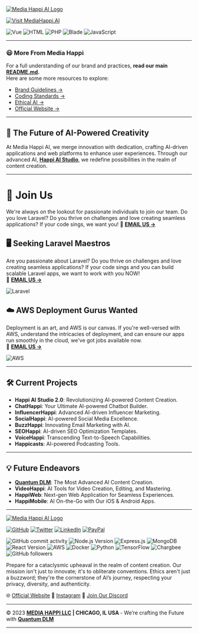 [![Media Happi AI Logo](https://mediahappi.ai/wp-content/uploads/2023/05/online-logo-creator-for-electronics-companies-with-circuit-board-clipart-2176b-16-copy-3.png)](https://mediahappi.ai)

[![Visit MediaHappi.AI](https://img.shields.io/badge/Visit-MediaHappi.AI-blue?style=for-the-badge&logo=appveyor)](https://MediaHappi.AI)

![Vue](https://img.shields.io/badge/-Vue-4FC08D?style=flat-square&logo=Vue.js&logoColor=white)
![HTML](https://img.shields.io/badge/-HTML-E34F26?style=flat-square&logo=html5&logoColor=white)
![PHP](https://img.shields.io/badge/-PHP-777BB4?style=flat-square&logo=php&logoColor=white)
![Blade](https://img.shields.io/badge/-Blade-FF2D20?style=flat-square&logo=laravel&logoColor=white)
![JavaScript](https://img.shields.io/badge/-JavaScript-F7DF1E?style=flat-square&logo=javascript&logoColor=black)

---

### 😃 More From Media Happi

For a full understanding of our brand and practices, 
<b>read our main [README.md](https://github.com/MEDIA-HAPPI-AI/public/blob/main/README.md).</b>
<br> Here are some more resources to explore:

- [Brand Guidelines ->](https://github.com/MEDIA-HAPPI-AI/public/blob/main/Brand%20Guidlines.md)
- [Coding Standards ->](https://github.com/MEDIA-HAPPI-AI/public/blob/main/Coding%20Standards.md)
- [Ethical AI ->](https://github.com/MEDIA-HAPPI-AI/public/blob/main/Ethical%20AI.md)
- [Official Website ->](https://MEDIAHAPPI.AI)

---


## :rocket: **The Future of AI-Powered Creativity** 

At Media Happi AI, we merge innovation with dedication, crafting AI-driven applications and web platforms to enhance user experiences. Through our advanced AI, <a href="https://mediahappi.ai"><b>Happi AI Studio</b></a>, we redefine possibilities in the realm of content creation.

---


# 🌟 Join Us
We're always on the lookout for passionate individuals to join our team. Do you love Laravel? Do you thrive on challenges and love creating seamless applications? If your code sings, we want you! :email: <a href="mailto:mediahappi@gmail.com"><b>EMAIL US -></b></a> 
  
## 🖥️ Seeking Laravel Maestros
Are you passionate about Laravel? Do you thrive on challenges and love creating seamless applications? If your code sings and you can build scalable Laravel apps, we want to work with you NOW!<br>
:email: <a href="mailto:mediahappi@gmail.com"><b>EMAIL US -> </b></a> 

![Laravel](https://img.shields.io/badge/Laravel-%FF2D20.svg?&style=for-the-badge&logo=Laravel&logoColor=white)

## ☁️ AWS Deployment Gurus Wanted
Deployment is an art, and AWS is our canvas. If you're well-versed with AWS, understand the intricacies of deployment, and can ensure our apps run smoothly in the cloud, we've got jobs available now.<br>
:email: <a href="mailto:mediahappi@gmail.com"><b>EMAIL US -> </b></a> 

![AWS](https://img.shields.io/badge/Amazon%20AWS-FF9900?style=for-the-badge&logo=amazon-aws&logoColor=white)



---

## :hammer_and_wrench: **Current Projects** 

- **Happi AI Studio 2.0**: Revolutionizing AI-powered Content Creation.
- **ChatHappi**: Your Ultimate AI-powered Chatbot Builder.
- **InfluencerHappi**: Advanced AI-driven Influencer Marketing.
- **SocialHappi**: AI-powered Social Media Excellence.
- **BuzzHappi**: Innovating Email Marketing with AI.
- **SEOHappi**: AI-driven SEO Optimization Templates.
- **VoiceHappi**: Transcending Text-to-Speech Capabilities.
- **Happicasts**: AI-powered Podcasting Tools.

---

## 💡 **Future Endeavors** 

- **<a href="https://www.QuantumDLM.com"><b>Quantum DLM</b></a>**: The Most Advanced AI Content Creation.
- **VideoHappi**: AI Tools for Video Creation, Editing, and Mastering.
- **HappiWeb**: Next-gen Web Application for Seamless Experiences.
- **HappiMobile**: AI On-the-Go with Our iOS & Android Apps.

  
---
[![Media Happi AI Logo](https://mediahappi.ai/wp-content/uploads/2023/05/online-logo-creator-for-electronics-companies-with-circuit-board-clipart-2176b-16-copy-3.png)](https://mediahappi.ai)

<p align="left">
  <a href="https://github.com/MEDIA-HAPPI-AI"><img src="https://img.shields.io/badge/GitHub-100000?style=for-the-badge&logo=github&logoColor=white" alt="GitHub"></a>
  <a href="https://twitter.com/mediahappi"><img src="https://img.shields.io/badge/Twitter-1DA1F2?style=for-the-badge&logo=twitter&logoColor=white" alt="Twitter"></a>
  <a href="https://www.linkedin.com/company/mediahappi"><img src="https://img.shields.io/badge/LinkedIn-0077B5?style=for-the-badge&logo=linkedin&logoColor=white" alt="LinkedIn"></a>
  <a href="https://www.paypal.com/paypalme/mediahappi"><img src="https://img.shields.io/badge/PayPal-00457C?style=for-the-badge&logo=paypal&logoColor=white" alt="PayPal"></a>
</p>

![GitHub commit activity](https://img.shields.io/github/commit-activity/m/MEDIA-HAPPI-AI/public)
![Node.js Version](https://img.shields.io/badge/Node.js-14.16.0-brightgreen)
![Express.js](https://img.shields.io/badge/Express.js-4.17.1-brightgreen)
![MongoDB](https://img.shields.io/badge/MongoDB-4.4-brightgreen)
![React Version](https://img.shields.io/badge/React-17.0.2-blue)
![AWS](https://img.shields.io/badge/AWS-EC2-orange)
![Docker](https://img.shields.io/badge/Docker-20.10.5-blue)
![Python](https://img.shields.io/badge/Python-3.8-yellow)
![TensorFlow](https://img.shields.io/badge/TensorFlow-2.4-orange)
![Chargbee](https://img.shields.io/badge/Chargebee-integrated-orange)
![GitHub followers](https://img.shields.io/github/followers/MEDIA-HAPPI-AI?style=social)

Prepare for a cataclysmic upheaval in the realm of content creation. Our mission isn't just to innovate; it's to obliterate conventions. Ethics aren't just a buzzword; they're the cornerstone of AI’s journey, respecting your privacy, diversity, and authenticity.

🌐 [Official Website](https://mediahappi.ai)
📸 [Instagram](https://instagram.com/media_happi)
💌 [Join Our Discord](https://discord.gg/As8BxpGR)

---



©️ 2023 <a href="https://mediahappi.ai"><b>MEDIA HAPPI LLC</a> | CHICAGO, IL USA </b> - We’re crafting the Future with <a href="https://www.QuantumDLM.com"><b>Quantum DLM</b></a>

---

